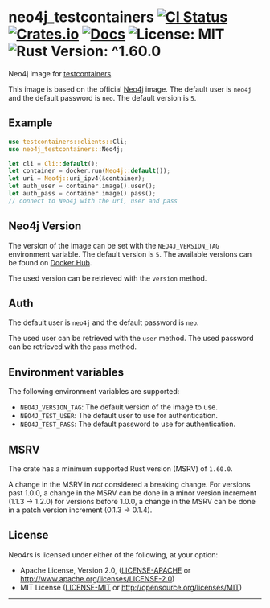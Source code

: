 # neo4j_testcontainers [![CI Status][ci-badge]][ci-url] [![Crates.io][crates-badge]][crates-url] [![Docs][docs-badge]][docs-url] ![License: MIT][license-badge] ![Rust Version: ^1.60.0][rust-version-badge]

[ci-badge]: https://github.com/knutwalker/neo4j-testcontainers-rs/actions/workflows/checks.yml/badge.svg
[ci-url]: https://github.com/knutwalker/neo4j-testcontainers-rs
[crates-badge]: https://img.shields.io/crates/v/neo4j_testcontainers?style=shield
[crates-url]: https://crates.io/crates/neo4j_testcontainers
[docs-badge]: https://img.shields.io/badge/docs-latest-blue.svg?style=shield
[docs-url]: https://docs.rs/neo4j_testcontainers
[license-badge]: https://img.shields.io/badge/license-MIT-blue.svg?style=shield
[rust-version-badge]: https://img.shields.io/badge/rustc-%5E1.60.0-orange.svg?style=shield

Neo4j image for [testcontainers][__link0].

This image is based on the official [Neo4j][__link1] image. The default user is `neo4j` and the default password is `neo`. The default version is `5`.


## Example


```rust
use testcontainers::clients::Cli;
use neo4j_testcontainers::Neo4j;

let cli = Cli::default();
let container = docker.run(Neo4j::default());
let uri = Neo4j::uri_ipv4(&container);
let auth_user = container.image().user();
let auth_pass = container.image().pass();
// connect to Neo4j with the uri, user and pass
```


## Neo4j Version

The version of the image can be set with the `NEO4J_VERSION_TAG` environment variable. The default version is `5`. The available versions can be found on [Docker Hub][__link2].

The used version can be retrieved with the `version` method.


## Auth

The default user is `neo4j` and the default password is `neo`.

The used user can be retrieved with the `user` method. The used password can be retrieved with the `pass` method.


## Environment variables

The following environment variables are supported:

 - `NEO4J_VERSION_TAG`: The default version of the image to use.
 - `NEO4J_TEST_USER`: The default user to use for authentication.
 - `NEO4J_TEST_PASS`: The default password to use for authentication.


## MSRV

The crate has a minimum supported Rust version (MSRV) of `1.60.0`.

A change in the MSRV in *not* considered a breaking change. For versions past 1.0.0, a change in the MSRV can be done in a minor version increment (1.1.3 -> 1.2.0) for versions before 1.0.0, a change in the MSRV can be done in a patch version increment (0.1.3 -> 0.1.4).



## License

Neo4rs is licensed under either of the following, at your option:

 * Apache License, Version 2.0, ([LICENSE-APACHE](LICENSE-APACHE) or http://www.apache.org/licenses/LICENSE-2.0)
 * MIT License ([LICENSE-MIT](LICENSE-MIT) or http://opensource.org/licenses/MIT)

---
 [__link0]: https://crates.io/crates/testcontainers
 [__link1]: https://hub.docker.com/_/neo4j
 [__link2]: https://hub.docker.com/_/neo4j/tags
